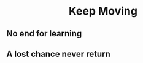  # <p align="center"> <strong> Keep Moving</strong><br> </p>

## No end for learning
## A lost chance never return

